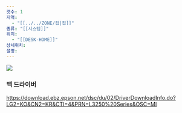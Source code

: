 ```yaml
---
갯수: 1
지역:
  - "[[../../ZONE/집|집]]"
종류: "[[시스템]]"
위치:
  - "[[DESK-HOME]]"
상세위치: 
설명:
---
```

![](http://192.168.50.22/devices/250315_IMG_0005.png)

### 맥 드라이버

https://download.ebz.epson.net/dsc/du/02/DriverDownloadInfo.do?LG2=KO&CN2=KR&CTI=4&PRN=L3250%20Series&OSC=MI
